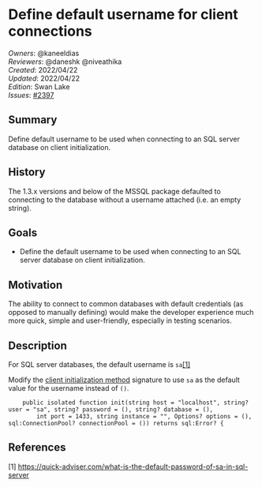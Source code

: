 # Define default username for client connections

_Owners_: @kaneeldias  
_Reviewers_: @daneshk @niveathika  
_Created_: 2022/04/22  
_Updated_: 2022/04/22  
_Edition_: Swan Lake  
_Issues_: [#2397](https://github.com/ballerina-platform/ballerina-standard-library/issues/2397)

## Summary
Define default username to be used when connecting to an SQL server database on client initialization.

## History
The 1.3.x versions and below of the MSSQL package defaulted to connecting to the database without a username
attached (i.e. an empty string).

## Goals
- Define the default username to be used when connecting to an SQL server database on client initialization.

## Motivation
The ability to connect to common databases with default credentials (as opposed to manually defining) would make the
developer experience much more quick, simple and user-friendly, especially in testing scenarios.

## Description
For SQL server databases, the default username is `sa`[[1]](https://quick-adviser.com/what-is-the-default-password-of-sa-in-sql-server/)

Modify the [client initialization method](https://github.com/ballerina-platform/module-ballerinax-mssql/blob/dd331469cfed22073c66337278962cbad6dd565c/ballerina/Client.bal#L37-L38)
signature to use `sa` as the default value for the username instead of `()`.

```ballerina
    public isolated function init(string host = "localhost", string? user = "sa", string? password = (), string? database = (),
        int port = 1433, string instance = "", Options? options = (), sql:ConnectionPool? connectionPool = ()) returns sql:Error? {
```

## References
[1] https://quick-adviser.com/what-is-the-default-password-of-sa-in-sql-server
